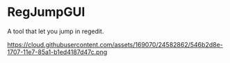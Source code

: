 # RegJumpGUI
A tool that let you jump in regedit.

https://cloud.githubusercontent.com/assets/169070/24582862/546b2d8e-1707-11e7-85a1-b1ed4187d47c.png
